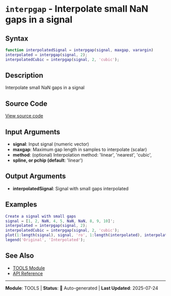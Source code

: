 # `interpgap` - Interpolate small NaN gaps in a signal

## Syntax

```matlab
function interpolatedSignal = interpgap(signal, maxgap, varargin)
interpolated = interpgap(signal, 2);
interpolatedCubic = interpgap(signal, 2, 'cubic');
```

## Description

Interpolate small NaN gaps in a signal

## Source Code

[View source code](../../../src/tools/interpgap.m)

## Input Arguments

- **signal**: Input signal (numeric vector)
- **maxgap**: Maximum gap length in samples to interpolate (scalar)
- **method**: (optional) Interpolation method: 'linear', 'nearest', 'cubic',
- **spline, or pchip (default**: 'linear')

## Output Arguments

- **interpolatedSignal**: Signal with small gaps interpolated

## Examples

```matlab
Create a signal with small gaps
signal = [1, 2, NaN, 4, 5, NaN, NaN, 8, 9, 10]';
interpolated = interpgap(signal, 2);
interpolatedCubic = interpgap(signal, 2, 'cubic');
plot(1:length(signal), signal, 'ro', 1:length(interpolated), interpolated, 'b-');
legend('Original', 'Interpolated');
```

## See Also

- [TOOLS Module](README.md)
- [API Reference](../README.md)

---

**Module**: TOOLS | **Status**: 🔄 Auto-generated | **Last Updated**: 2025-07-24
